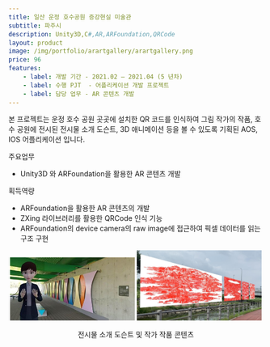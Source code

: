 ```yaml
---
title: 일산 운정 호수공원 증강현실 미술관
subtitle: 파주시
description: Unity3D,C#,AR,ARFoundation,QRCode
layout: product
image: /img/portfolio/arartgallery/arartgallery.png
price: 96
features:
    - label: 개발 기간 - 2021.02 – 2021.04 (5 년차)
    - label: 수행 PJT  - 어플리케이션 개발 프로젝트    
    - label: 담당 업무 - AR 콘텐츠 개발  
---
```


본 프로젝트는 운정 호수 공원 곳곳에 설치한 QR 코드를 인식하여 그림 작가의 작품,  호수 공원에 전시된 전시물 소개 도슨트, 3D 애니메이션 등을 볼 수 있도록 기획된 AOS, IOS 어플리케이션 입니다.  


주요업무  
- Unity3D 와 ARFoundation을 활용한 AR 콘텐츠 개발  
  
획득역량  
- ARFoundation을 활용한 AR 콘텐츠의 개발    
- ZXing 라이브러리를 활용한 QRCode 인식 기능  
- ARFoundation의 device camera의 raw image에 접근하여 픽셀 데이터를 읽는 구조 구현
   
  
<p align="center">
<img src="/img/portfolio/arartgallery/arartgallery01.jpg" width="49%">
<img src="/img/portfolio/arartgallery/arartgallery02.jpg" width="49%">
<figcaption align="center">전시물 소개 도슨트 및 작가 작품 콘텐츠</figcaption>
</p>
<br/>
 



